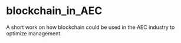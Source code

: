 # blockchain_in_AEC

A short work on how blockchain could be used in the AEC industry to optimize management.
